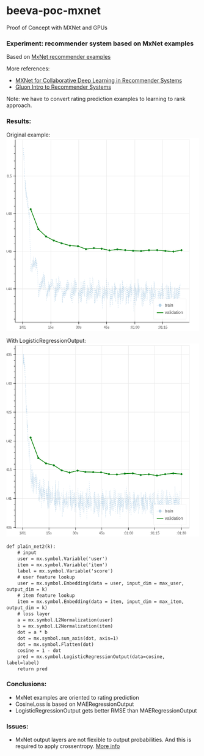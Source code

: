 # beeva-poc-mxnet
Proof of Concept with MXNet and GPUs

### Experiment: recommender system based on MxNet examples

Based on [MxNet recommender examples](https://github.com/apache/incubator-mxnet/tree/master/example/recommenders)

More references:
- [MXNet for Collaborative Deep Learning in Recommender Systems](https://github.com/dmlc/mxnet-notebooks/blob/master/python/recommendation_systems/cdl/collaborative-dl.ipynb)
- [Gluon Intro to Recommender Systems](http://gluon.mxnet.io/chapter11_recommender-systems/intro-recommender-systems.html)

Note: we have to convert rating prediction examples to learning to rank approach.


### Results:
Original example:
![Original example](images/demo2-binary-maeregression.png)

With LogisticRegressionOutput:
![With LogisticRegressionOutput](images/demo2-binary-logisticregression.png)
```
def plain_net2(k):
    # input
    user = mx.symbol.Variable('user')
    item = mx.symbol.Variable('item')
    label = mx.symbol.Variable('score')
    # user feature lookup
    user = mx.symbol.Embedding(data = user, input_dim = max_user, output_dim = k)
    # item feature lookup
    item = mx.symbol.Embedding(data = item, input_dim = max_item, output_dim = k)
    # loss layer
    a = mx.symbol.L2Normalization(user)
    b = mx.symbol.L2Normalization(item)
    dot = a * b
    dot = mx.symbol.sum_axis(dot, axis=1)
    dot = mx.symbol.Flatten(dot)
    cosine = 1 - dot
    pred = mx.symbol.LogisticRegressionOutput(data=cosine, label=label)
    return pred
```

### Conclusions:
- MxNet examples are oriented to rating prediction
- CosineLoss is based on MAERegressionOutput
- LogisticRegressionOutput gets better RMSE than MAERegressionOutput

### Issues:
- MxNet output layers are not flexible to output probabilities. And this is required to apply crossentropy. [More info](https://github.com/apache/incubator-mxnet/issues/8807)
